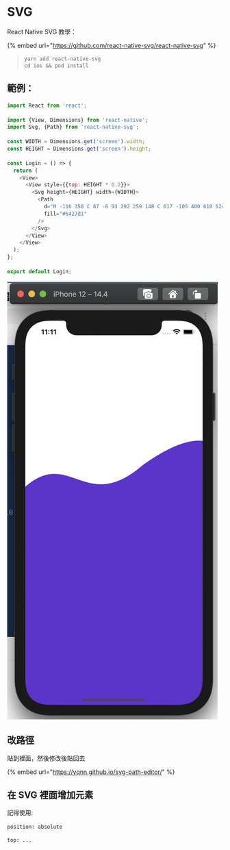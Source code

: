 # SVG

React Native SVG 教學：

{% embed url="https://github.com/react-native-svg/react-native-svg" %}

> ```
> yarn add react-native-svg
> cd ios && pod install
> ```

## 範例：

```javascript
import React from 'react';

import {View, Dimensions} from 'react-native';
import Svg, {Path} from 'react-native-svg';

const WIDTH = Dimensions.get('screen').width;
const HEIGHT = Dimensions.get('screen').height;

const Login = () => {
  return (
    <View>
      <View style={{top: HEIGHT * 0.2}}>
        <Svg height={HEIGHT} width={WIDTH}>
          <Path
            d="M -116 358 C 87 -6 93 292 259 148 C 617 -105 400 610 524 939 H -84 C -155 637 -101 886 -137 447 Z" // put your path here
            fill="#6427d1"
          />
        </Svg>
      </View>
    </View>
  );
};

export default Login;

```

![](<../.gitbook/assets/截圖 2021-03-31 上午11.11.31.png>)

## 改路徑

貼到裡面，然後修改後貼回去

{% embed url="https://yqnn.github.io/svg-path-editor/" %}

## 在 SVG 裡面增加元素

記得使用:&#x20;

`position: absolute`

`top: ...`
